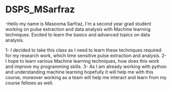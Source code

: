# DSPS_MSarfraz

-Hello my name is Masooma Sarfraz, I'm a second year grad student working on pulse extraction and data analysis with Machine learning techniques. Excited to learn the basics and advanced topics on data analysis.

1- I decided to take this class as I need to learn these techniques required for my research work, which time sensitive pulse extraction and analysis.
2- I hope to learn various Machine learning techniques, how does this work and improve my programming skills.
3- As I am already working with python and understanding machine learning hopefully it will help me with this course, moreover working as a team will help me interact and learn from my course fellows as well.
